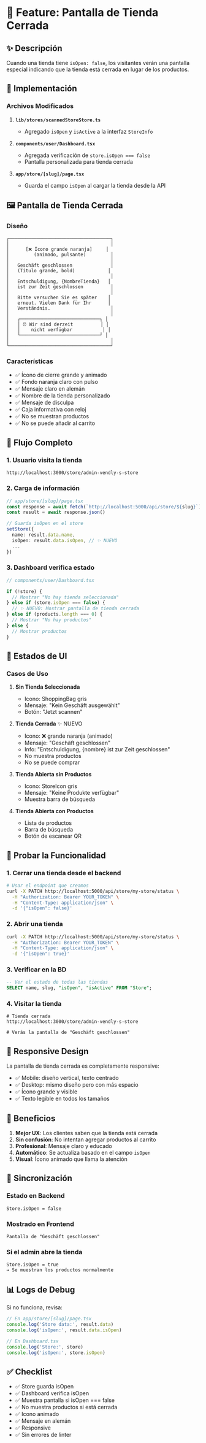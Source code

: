 # 🚫 Feature: Pantalla de Tienda Cerrada

## ✨ Descripción

Cuando una tienda tiene `isOpen: false`, los visitantes verán una pantalla especial indicando que la tienda está cerrada en lugar de los productos.

## 🎯 Implementación

### Archivos Modificados

1. **`lib/stores/scannedStoreStore.ts`**
   - Agregado `isOpen` y `isActive` a la interfaz `StoreInfo`

2. **`components/user/Dashboard.tsx`**
   - Agregada verificación de `store.isOpen === false`
   - Pantalla personalizada para tienda cerrada

3. **`app/store/[slug]/page.tsx`**
   - Guarda el campo `isOpen` al cargar la tienda desde la API

## 🖼️ Pantalla de Tienda Cerrada

### Diseño

```
┌─────────────────────────────────────┐
│                                     │
│      [❌ Ícono grande naranja]     │
│         (animado, pulsante)         │
│                                     │
│   Geschäft geschlossen              │
│   (Título grande, bold)            │
│                                     │
│   Entschuldigung, {NombreTienda}   │
│   ist zur Zeit geschlossen          │
│                                     │
│   Bitte versuchen Sie es später    │
│   erneut. Vielen Dank für Ihr      │
│   Verständnis.                      │
│                                     │
│   ┌─────────────────────────────┐ │
│   │ ⏰ Wir sind derzeit          │ │
│   │    nicht verfügbar           │ │
│   └─────────────────────────────┘ │
│                                     │
└─────────────────────────────────────┘
```

### Características

- ✅ Ícono de cierre grande y animado
- ✅ Fondo naranja claro con pulso
- ✅ Mensaje claro en alemán
- ✅ Nombre de la tienda personalizado
- ✅ Mensaje de disculpa
- ✅ Caja informativa con reloj
- ✅ No se muestran productos
- ✅ No se puede añadir al carrito

## 🔄 Flujo Completo

### 1. Usuario visita la tienda

```
http://localhost:3000/store/admin-vendly-s-store
```

### 2. Carga de información

```typescript
// app/store/[slug]/page.tsx
const response = await fetch(`http://localhost:5000/api/store/${slug}`)
const result = await response.json()

// Guarda isOpen en el store
setStore({
  name: result.data.name,
  isOpen: result.data.isOpen, // ✨ NUEVO
  ...
})
```

### 3. Dashboard verifica estado

```typescript
// components/user/Dashboard.tsx

if (!store) {
  // Mostrar "No hay tienda seleccionada"
} else if (store.isOpen === false) {
  // ✨ NUEVO: Mostrar pantalla de tienda cerrada
} else if (products.length === 0) {
  // Mostrar "No hay productos"
} else {
  // Mostrar productos
}
```

## 🎨 Estados de UI

### Casos de Uso

1. **Sin Tienda Seleccionada**
   - Icono: ShoppingBag gris
   - Mensaje: "Kein Geschäft ausgewählt"
   - Botón: "Jetzt scannen"

2. **Tienda Cerrada** ✨ NUEVO
   - Icono: ❌ grande naranja (animado)
   - Mensaje: "Geschäft geschlossen"
   - Info: "Entschuldigung, {nombre} ist zur Zeit geschlossen"
   - No muestra productos
   - No se puede comprar

3. **Tienda Abierta sin Productos**
   - Icono: StoreIcon gris
   - Mensaje: "Keine Produkte verfügbar"
   - Muestra barra de búsqueda

4. **Tienda Abierta con Productos**
   - Lista de productos
   - Barra de búsqueda
   - Botón de escanear QR

## 🧪 Probar la Funcionalidad

### 1. Cerrar una tienda desde el backend

```bash
# Usar el endpoint que creamos
curl -X PATCH http://localhost:5000/api/store/my-store/status \
  -H "Authorization: Bearer YOUR_TOKEN" \
  -H "Content-Type: application/json" \
  -d '{"isOpen": false}'
```

### 2. Abrir una tienda

```bash
curl -X PATCH http://localhost:5000/api/store/my-store/status \
  -H "Authorization: Bearer YOUR_TOKEN" \
  -H "Content-Type: application/json" \
  -d '{"isOpen": true}'
```

### 3. Verificar en la BD

```sql
-- Ver el estado de todas las tiendas
SELECT name, slug, "isOpen", "isActive" FROM "Store";
```

### 4. Visitar la tienda

```
# Tienda cerrada
http://localhost:3000/store/admin-vendly-s-store

# Verás la pantalla de "Geschäft geschlossen"
```

## 📱 Responsive Design

La pantalla de tienda cerrada es completamente responsive:

- ✅ Mobile: diseño vertical, texto centrado
- ✅ Desktop: mismo diseño pero con más espacio
- ✅ Ícono grande y visible
- ✅ Texto legible en todos los tamaños

## 🎯 Beneficios

1. **Mejor UX**: Los clientes saben que la tienda está cerrada
2. **Sin confusión**: No intentan agregar productos al carrito
3. **Profesional**: Mensaje claro y educado
4. **Automático**: Se actualiza basado en el campo `isOpen`
5. **Visual**: Ícono animado que llama la atención

## 🔄 Sincronización

### Estado en Backend

```
Store.isOpen = false
```

### Mostrado en Frontend

```
Pantalla de "Geschäft geschlossen"
```

### Si el admin abre la tienda

```
Store.isOpen = true
→ Se muestran los productos normalmente
```

## 📊 Logs de Debug

Si no funciona, revisa:

```javascript
// En app/store/[slug]/page.tsx
console.log('Store data:', result.data)
console.log('isOpen:', result.data.isOpen)

// En Dashboard.tsx
console.log('Store:', store)
console.log('isOpen:', store.isOpen)
```

## ✅ Checklist

- ✅ Store guarda isOpen
- ✅ Dashboard verifica isOpen
- ✅ Muestra pantalla si isOpen === false
- ✅ No muestra productos si está cerrada
- ✅ Icono animado
- ✅ Mensaje en alemán
- ✅ Responsive
- ✅ Sin errores de linter

